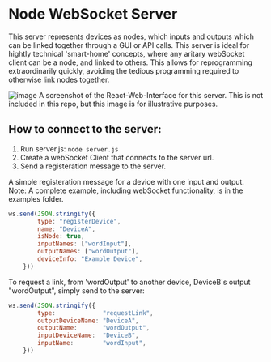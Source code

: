 # Node WebSocket Server

This server represents devices as nodes, which inputs and outputs which can be linked together through a GUI or API calls. This server is ideal for hightly technical 'smart-home' concepts, where any aritary webSocket client can be a node, and linked to others. This allows for reprogramming extraordinarily quickly, avoiding the tedious programming required to otherwise link nodes together.

![image](https://github.com/TheTheoM/nodeServer/assets/103237702/4b1a565a-b706-4e0c-b8ac-192a8910d5e8)
A screenshot of the React-Web-Interface for this server. This is not included in this repo, but this image is for illustrative purposes.


## How to connect to the server:

1. Run server.js:  ```node server.js```
2. Create a webSocket Client that connects to the server url.
3. Send a registeration message to the server.


A simple registeration message for a device with one input and output. Note: A complete example, including webSocket functionality, is in the examples folder.

```js
ws.send(JSON.stringify({
        type: "registerDevice",
        name: "DeviceA", 
        isNode: true,
        inputNames: ["wordInput"],
        outputNames: ["wordOutput"],
        deviceInfo: "Example Device",
    }))
```

To request a link, from 'wordOutput' to another device, DeviceB's output "wordOutput", simply send to the server: 

```js
ws.send(JSON.stringify({
        type:             "requestLink",
        outputDeviceName: "DeviceA",
        outputName:       "wordOutput",
        inputDeviceName:  "DeviceB",
        inputName:        "wordInput",
    }))
```

